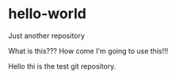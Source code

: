 # hello-world
Just another repository

What is this???
How come I'm going to use this!!!

Hello thi is the test git repository.
